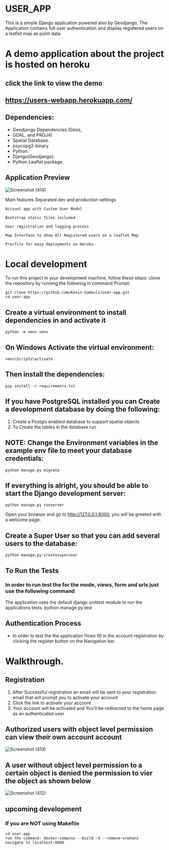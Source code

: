 # USER_APP
This is a simple Django application powered also by Geodjango, The Application contains full user authentication
and display registered users on a leaflet map as point data


# A demo application about the project is hosted on heroku
## click the link to view the demo

## https://users-webapp.herokuapp.com/

## Dependencies:
- Geodjango Dependencies (Geos,
- GDAL, and PROJ4)
- Spatial Database.
- psycopg2-binary
- Python.
- Django(Geodjango).
- Python Leaflet package.


## Application Preview
![Screenshot (414)](https://user-images.githubusercontent.com/43718849/198390042-ad6e6811-22a2-42de-82c2-b51f25194705.png)


Main features
    Separated dev and production settings

    Account app with Custom User Model

    Bootstrap static files included

    User registration and logging process

    Map Interface to show All Registered users on a leaflet Map

    Procfile for easy deployments on Heroku

    

# Local development
To run this project in your development machine, follow these steps:
clone the repository by running the following in command Prompt:

    git clone https://github.com/Kevin-Sambuli/user-app.git
    cd user-app


## Create a virtual environment to install dependencies in and activate it

    python -m venv venv


## On Windows Activate the virtual environment:
    venv\Scripts\activate


## Then install the dependencies:

    pip install -r requirements.txt


## If you have PostgreSQL installed you can Create a development database by doing the following:

1. Create a Postgis enabled database to support spatial objects
2. To Create the tables in the database run

## NOTE: Change the Environment variables in the example env file to meet your database credentials:
    python manage.py migrate

## If everything is alright, you should be able to start the Django development server:

    python manage.py runserver 

Open your browser and go to http://127.0.0.1:8000, you will be greeted with a welcome page.

## Create a Super User so that you can add several users to the database:
    python manage.py createsuperuser

## To Run the Tests
### In order to run test the for the mode, views, form and urls just use the following command
The application uses the default django unittest module to run the applications tests.
    python manage.py test

## Authentication Process
- In order to test the the application flows fill in the account registration  by clicking the register button on the Navigation bar.


# Walkthrough.
## Registration
1. After Successful registration an email will be sent to your registration email that will prompt you to activate your account
2. Click the link to activate your account
3. Your account will be activated and You'll be redirected to the home page as an authenticated user

## Authorized users with object level permission can view their own account account

![Screenshot (413)](https://user-images.githubusercontent.com/43718849/198390330-ef45be94-34f8-4da3-bac3-4739c56cf442.png)


## A user without object level permission to a certain object is denied the permission to vier the object as shown below
![Screenshot (412)](https://user-images.githubusercontent.com/43718849/198390629-3c7dd4c0-4daf-4a7c-b9ec-7bc54d3a6d3c.png)



## upcoming development
### If you are NOT using Makefile
    cd user-app
    run the command: docker-compose --build -d --remove-orphans
    navigate to localhost:8000


